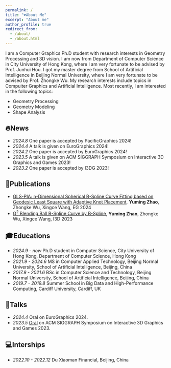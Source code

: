 ```yaml
---
permalink: /
title: "❤️About Me"
excerpt: "About me"
author_profile: true
redirect_from: 
  - /about/
  - /about.html
---
```


I am a Computer Graphics Ph.D student with research interests in Geometry Processing and 3D vision. I am now from Department of Computer Science in City University of Hong Kong, where I am very fortunate to be advised by Prof. Junhui Hou. I got my master degree from School of Artificial Intelligence in Beijing Normal University, where I am very fortunate to be advised by Prof. Zhongke Wu. My research interests include topics in Compuiter Graphics and Artificial Intelligence. Most recently, I am interested in the following topics:
* Geometry Processing
* Geometry Modeling
* Shape Analysis

🔥News
------
* *2024.8* One paper is accepted by PacificGraphics 2024!
* *2024.4* A talk is given on EuroGraphics 2024!
* *2024.2* One paper is accepted by EuroGraphics 2024!
* *2023.5* A talk is given on ACM SIGGRAPH Symposium on Interactive 3D Graphics and Games 2023!
* *2023.2* One paper is accepted by I3DG 2023!

📝Publications
------
* [GLS-PIA: n-Dimensional Spherical B-Spline Curve Fitting based on Geodesic Least Square with Adaptive Knot Placement](https://onlinelibrary.wiley.com/doi/10.1111/cgf.15021), **Yuming Zhao**, Zhongke Wu, Xingce Wang, EG 2024
* [G<sup>2</sup> Blending Ball B-Spline Curve by B-Spline](https://dl.acm.org/doi/10.1145/3585504), **Yuming Zhao**, Zhongke Wu, Xingce Wang, I3D 2023

🎓Educations
------
* *2024.9 - now*
  Ph.D student in Computer Science,
  City University of Hong Kong, Department of Computer Science, Hong Kong 
* *2021.9 - 2024.6*
  MS in Computer Applied Technology,
  Beijing Normal University, School of Artificial Intelligence, Beijing, China 
* *2017.9 - 2021.6* BSc in Computer Science and Technology, Beijing Normal University, School of Artificial Intelligence, Beijing, China
* *2019.7 - 2019.8* Summer School in Big Data and High-Performance Computing, Cardiff University, Cardiff, UK
  
💬Talks
------
* *2024.4* Oral on EuroGraphics 2024.
* *2023.5* [Oral](https://www.youtube.com/watch?v=m8rggUd7cAQ&t=11s) on ACM SIGGRAPH Symposium on Interactive 3D Graphics and Games 2023.

💻Interships
------
* *2022.10 - 2022.12* Du Xiaoman Financial, Beijing, China
